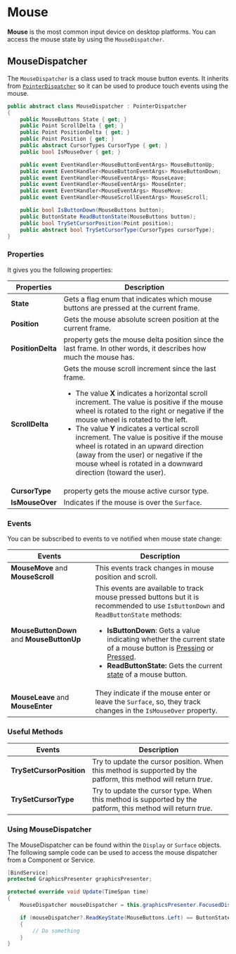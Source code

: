 # Mouse

**Mouse** is the most common input device on desktop platforms. You can access the mouse state by using the `MouseDispatcher`.

## MouseDispatcher

The `MouseDispatcher` is a class used to track mouse button events. It inherits from [`PointerDispatcher`](touch.md) so it can be used to produce touch events using the mouse.

```csharp
public abstract class MouseDispatcher : PointerDispatcher
{
    public MouseButtons State { get; }
    public Point ScrollDelta { get; }
    public Point PositionDelta { get; }
    public Point Position { get; }
    public abstract CursorTypes CursorType { get; }
    public bool IsMouseOver { get; }

    public event EventHandler<MouseButtonEventArgs> MouseButtonUp;
    public event EventHandler<MouseButtonEventArgs> MouseButtonDown;
    public event EventHandler<MouseEventArgs> MouseLeave;
    public event EventHandler<MouseEventArgs> MouseEnter;
    public event EventHandler<MouseEventArgs> MouseMove;
    public event EventHandler<MouseScrollEventArgs> MouseScroll;

    public bool IsButtonDown(MouseButtons button);
    public ButtonState ReadButtonState(MouseButtons button);
    public bool TrySetCursorPosition(Point position);
    public abstract bool TrySetCursorType(CursorTypes cursorType);
}
```

### Properties

It gives you the following properties:

| Properties | Description |
| --- | --- |
| **State** | Gets a flag enum that indicates which mouse buttons are pressed at the current frame.|
| **Position** | Gets the mouse absolute screen position at the current frame. |
| **PositionDelta** | property gets the mouse delta position since the last frame. In other words, it describes how much the mouse has. | 
| **ScrollDelta** | Gets the mouse scroll increment since the last frame. <ul><li>The value **X** indicates a horizontal scroll increment. The value is positive if the mouse wheel is rotated to the right or negative if the mouse wheel is rotated to the left.</li><li>The value **Y** indicates a vertical scroll increment. The value is positive if the mouse wheel is rotated in an upward direction (away from the user) or negative if the mouse wheel is rotated in a downward direction (toward the user).</li></ul>|
| **CursorType** |  property gets the mouse active cursor type. |
| **IsMouseOver** | Indicates if the mouse is over the `Surface`. |

### Events

You can be subscribed to events to ve notified when mouse state change:

| Events | Description |
| --- | --- |
|  **MouseMove** and **MouseScroll** | This events track changes in mouse position and scroll. |
| **MouseButtonDown**  and **MouseButtonUp** | This events are available to track mouse pressed buttons but it is recommended to use `IsButtonDown` and `ReadButtonState` methods: <ul><li>**IsButtonDown**: Gets a value indicating whether the current state of a mouse button is [Pressing](button_states.md) or [Pressed](button_states.md).</li><li>**ReadButtonState:** Gets the current [state](button_states.md) of a mouse button.</li></ul> |
| **MouseLeave** and **MouseEnter** | They indicate if the mouse enter or leave the `Surface`, so, they track changes in the `IsMouseOver` property. |

### Useful Methods

| Events | Description |
| --- | --- |
| **TrySetCursorPosition** | Try to update the cursor position. When this method is supported by the patform, this method will return *true*. |
| **TrySetCursorType** | Try to update the cursor type. When this method is supported by the patform, this method will return *true*. |

### Using MouseDispatcher

The MouseDispatcher can be found within the `Display` or `Surface` objects. The following sample code can be used to access the mouse dispatcher from a Component or Service.

```csharp
[BindService]
protected GraphicsPresenter graphicsPresenter;

protected override void Update(TimeSpan time)
{
    MouseDispatcher mouseDispatcher = this.graphicsPresenter.FocusedDisplay?.MouseDispatcher;

    if (mouseDispatcher?.ReadKeyState(MouseButtons.Left) == ButtonState.Pressing)
    {
        // Do something
    }
}
```